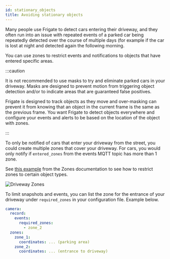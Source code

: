 ```yaml
---
id: stationary_objects
title: Avoiding stationary objects
---
```


Many people use Frigate to detect cars entering their driveway, and they often run into an issue with repeated events of a parked car being repeatedly detected over the course of multiple days (for example if the car is lost at night and detected again the following morning.

You can use zones to restrict events and notifications to objects that have entered specific areas.

:::caution

It is not recommended to use masks to try and eliminate parked cars in your driveway. Masks are designed to prevent motion from triggering object detection and/or to indicate areas that are guaranteed false positives.

Frigate is designed to track objects as they move and over-masking can prevent it from knowing that an object in the current frame is the same as the previous frame. You want Frigate to detect objects everywhere and configure your events and alerts to be based on the location of the object with zones.

:::

To only be notified of cars that enter your driveway from the street, you could create multiple zones that cover your driveway. For cars, you would only notify if `entered_zones` from the events MQTT topic has more than 1 zone.

See [this example](../configuration/zones.md#restricting-zones-to-specific-objects) from the Zones documentation to see how to restrict zones to certain object types.

![Driveway Zones](/img/driveway_zones-min.png)

To limit snapshots and events, you can list the zone for the entrance of your driveway under `required_zones` in your configuration file. Example below.

```yaml
camera:
  record:
    events:
      required_zones:
        - zone_2
  zones:
    zone_1:
      coordinates: ... (parking area)
    zone_2:
      coordinates: ... (entrance to driveway)
```
